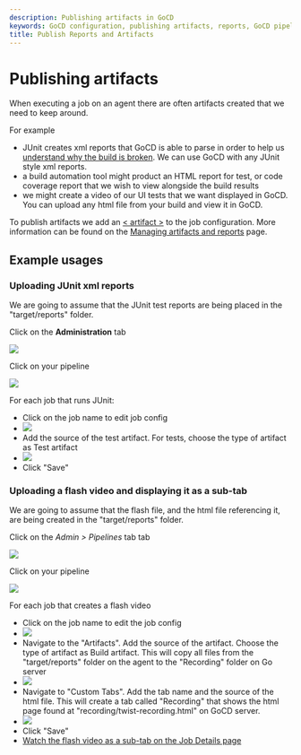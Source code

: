 ```yaml
---
description: Publishing artifacts in GoCD
keywords: GoCD configuration, publishing artifacts, reports, GoCD pipeline, job configuration,
title: Publish Reports and Artifacts
---
```


# Publishing artifacts

When executing a job on an agent there are often artifacts created that we need to keep around.

For example
* JUnit creates xml reports that GoCD is able to parse in order to help us [understand why the build is broken](../faq/dev_understand_why_build_broken.html). We can use GoCD with any JUnit style xml reports.
* a build automation tool might product an HTML report for test, or code coverage report that we wish to view alongside the build results
* we might create a video of our UI tests that we want displayed in GoCD. You can upload any html file from your build and view it in GoCD.

To publish artifacts we add an [< artifact >](configuration_reference.html#artifact) to the job configuration. More information can be found on the [Managing artifacts and reports](managing_artifacts_and_reports.html) page.

## Example usages

### Uploading JUnit xml reports

We are going to assume that the JUnit test reports are being placed in the "target/reports" folder.

Click on the **Administration** tab

![](../images/topnav_admin.png)

Click on your pipeline

![](../images/2_click_pipeline.png)

For each job that runs JUnit:

- Click on the job name to edit job config
- ![](../images/3_click_edit_job.png)
- Add the source of the test artifact. For tests, choose the type of artifact as Test artifact
- ![](../images/4_add_test_artifacts_tag.png)
- Click "Save"

### Uploading a flash video and displaying it as a sub-tab

We are going to assume that the flash file, and the html file referencing it, are being created in the "target/reports" folder.

Click on the _Admin > Pipelines_ tab tab

![](../images/topnav_admin.png)

Click on your pipeline

![](../images/2_click_pipeline.png)

For each job that creates a flash video

- Click on the job name to edit the job config
- ![](../images/3_click_edit_job.png)
- Navigate to the "Artifacts". Add the source of the artifact. Choose the type of artifact as Build artifact. This will copy all files from the "target/reports" folder on the agent to the "Recording" folder on Go server
- ![](../images/7_add_artifact_section.png)
- Navigate to "Custom Tabs". Add the tab name and the source of the html file. This will create a tab called "Recording" that shows the html page found at "recording/twist-recording.html" on GoCD server.
- ![](../images/8_add_tab_section.png)
- Click "Save"
- [Watch the flash video as a sub-tab on the Job Details page](../faq/dev_see_artifact_as_tab.html)
